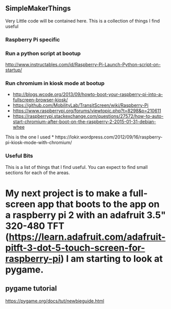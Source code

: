 ## SimpleMakerThings

Very Little code will be contained here. This is a collection of things I find useful

### Raspberry Pi specific 
### Run a python script at bootup
http://www.instructables.com/id/Raspberry-Pi-Launch-Python-script-on-startup/

### Run chromium in kiosk mode at bootup 
* http://blogs.wcode.org/2013/09/howto-boot-your-raspberry-pi-into-a-fullscreen-browser-kiosk/
* https://github.com/MobilityLab/TransitScreen/wiki/Raspberry-Pi
* https://www.raspberrypi.org/forums/viewtopic.php?t=8298&p=210611
* https://raspberrypi.stackexchange.com/questions/27572/how-to-auto-start-chromium-after-boot-on-the-raspberry-2-2015-01-31-debian-whee


<p>This is the one I used
* https://lokir.wordpress.com/2012/09/16/raspberry-pi-kiosk-mode-with-chromium/



###  Useful Bits
This is a list of things that I find useful. You can expect to find small sections for each of the areas. 


# My next project is to make a full-screen app that boots to the app on a raspberry pi 2 with an adafruit 3.5" 320-480 TFT (https://learn.adafruit.com/adafruit-pitft-3-dot-5-touch-screen-for-raspberry-pi) I am starting to look at pygame. 

## pygame tutorial 
https://pygame.org/docs/tut/newbieguide.html
